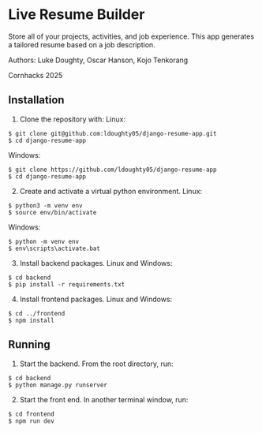# Live Resume Builder
Store all of your projects, activities, and job experience. This app generates a tailored resume based on a job description.

Authors: Luke Doughty, Oscar Hanson, Kojo Tenkorang  

Cornhacks 2025  

## Installation
1. Clone the repository with:
Linux: 
```{bash}
$ git clone git@github.com:ldoughty05/django-resume-app.git
$ cd django-resume-app
```
Windows: 
```{bash}
$ git clone https://github.com/ldoughty05/django-resume-app
$ cd django-resume-app
```
2. Create and activate a virtual python environment.
Linux:
```{bash}
$ python3 -m venv env
$ source env/bin/activate
```
Windows:
```{bash}
$ python -m venv env
$ env\scripts\activate.bat
```
3. Install backend packages.
Linux and Windows:
```{bash}
$ cd backend
$ pip install -r requirements.txt
```
4. Install frontend packages.
Linux and Windows: 
```{bash}
$ cd ../frontend
$ npm install
```
## Running
1. Start the backend.
   From the root directory, run:
```{bash}
$ cd backend
$ python manage.py runserver
```
2. Start the front end.
     In another terminal window, run:
```{bash}
$ cd frontend
$ npm run dev
```


